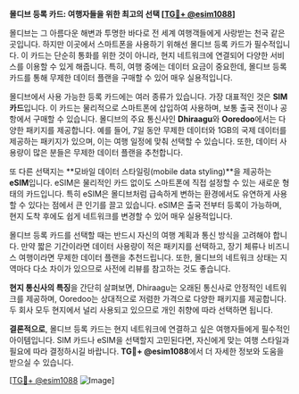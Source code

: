 **몰디브 등록 카드: 여행자들을 위한 최고의 선택 [[TG💪+ @esim1088](https://t.me/s/esim1088)]**

몰디브는 그 아름다운 해변과 투명한 바다로 전 세계 여행객들에게 사랑받는 천국 같은 곳입니다. 하지만 이곳에서 스마트폰을 사용하기 위해선 몰디브 등록 카드가 필수적입니다. 이 카드는 단순히 통화를 위한 것이 아니라, 현지 네트워크에 연결되어 다양한 서비스를 이용할 수 있게 해줍니다. 특히, 여행 중에는 데이터 요금이 중요한데, 몰디브 등록 카드를 통해 무제한 데이터 플랜을 구매할 수 있어 매우 실용적입니다.

몰디브에서 사용 가능한 등록 카드에는 여러 종류가 있습니다. 가장 대표적인 것은 **SIM 카드**입니다. 이 카드는 물리적으로 스마트폰에 삽입하여 사용하며, 보통 출국 전이나 공항에서 구매할 수 있습니다. 몰디브의 주요 통신사인 **Dhiraagu**와 **Ooredoo**에서는 다양한 패키지를 제공합니다. 예를 들어, 7일 동안 무제한 데이터와 1GB의 국제 데이터를 제공하는 패키지가 있으며, 이는 여행 일정에 맞춰 선택할 수 있습니다. 또한, 데이터 사용량이 많은 분들은 무제한 데이터 플랜을 추천합니다.

또 다른 선택지는 **모바일 데이터 스타일링(mobile data styling)**을 제공하는 **eSIM**입니다. eSIM은 물리적인 카드 없이도 스마트폰에 직접 설정할 수 있는 새로운 형태의 카드입니다. 특히 eSIM은 몰디브처럼 급속하게 변하는 환경에서도 유연하게 사용할 수 있다는 점에서 큰 인기를 끌고 있습니다. eSIM은 출국 전부터 등록이 가능하며, 현지 도착 후에도 쉽게 네트워크를 변경할 수 있어 매우 실용적입니다.

몰디브 등록 카드를 선택할 때는 반드시 자신의 여행 계획과 통신 방식을 고려해야 합니다. 만약 짧은 기간이라면 데이터 사용량이 적은 패키지를 선택하고, 장기 체류나 비즈니스 여행이라면 무제한 데이터 플랜을 추천드립니다. 또한, 몰디브의 네트워크 상태는 지역마다 다소 차이가 있으므로 사전에 리뷰를 참고하는 것도 좋습니다.

**현지 통신사의 특징**을 간단히 살펴보면, Dhiraagu는 오래된 통신사로 안정적인 네트워크를 제공하며, Ooredoo는 상대적으로 저렴한 가격으로 다양한 패키지를 제공합니다. 두 회사 모두 현지에서 널리 사용되고 있으므로 개인 취향에 따라 선택하면 됩니다.

**결론적으로**, 몰디브 등록 카드는 현지 네트워크에 연결하고 싶은 여행자들에게 필수적인 아이템입니다. SIM 카드나 eSIM을 선택할지 고민된다면, 자신에게 맞는 여행 스타일과 필요에 따라 결정하시길 바랍니다. **TG💪+ @esim1088**에서 더 자세한 정보와 도움을 받으실 수 있습니다.

[[TG💪+ @esim1088](https://t.me/s/esim1088) ![Image](https://i.postimg.cc/Y0z9fWf4/image.png)]
